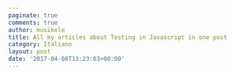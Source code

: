 ```yaml
---
paginate: true
comments: true
author: musikele
title: All my articles about Testing in Javascript in one post
category: Italiano
layout: post
date: '2017-04-08T13:23:03+00:00'
---
```

